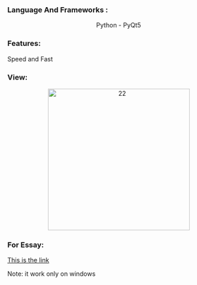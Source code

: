 <h3 align="left">Language And Frameworks :</h3>
<div align="center">
   <p align="center">Python - PyQt5</p>
</div>
<h3 align="left">Features:</h3>
<div>
   <p>Speed and Fast</p>
</div>
<h3 align="left">View:</h3>
<div align="center">
   <p align="center"><img width="321" alt="22" src="https://user-images.githubusercontent.com/74218805/185911750-68e14a18-c0a5-4ee0-8c05-82a9a80f8091.PNG"></p>
</div>
<h3 align="left">For Essay:</h3>
<div>
   <p ><a href="https://drive.google.com/file/d/1I0IPU8mLZEOnNUTxaWFeFRWrua4wu8Yr/view?usp=sharing" target="_blank">This is the link</a></p>
   <p >Note: it work only on windows</p>
</div>



